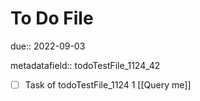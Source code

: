 # To Do File

due:: 2022-09-03

metadatafield:: todoTestFile_1124_42

- [ ] Task of todoTestFile_1124 1 [[Query me]]
